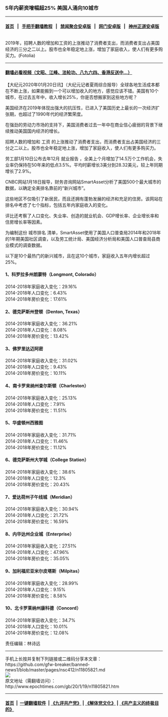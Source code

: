 ### 5年内薪资增幅超25% 美国人涌向10城市
------------------------

#### [首页](https://github.com/gfw-breaker/banned-news1/blob/master/README.md) &nbsp;&nbsp;|&nbsp;&nbsp; [手把手翻墙教程](https://github.com/gfw-breaker/guides/wiki) &nbsp;&nbsp;|&nbsp;&nbsp; [禁闻聚合安卓版](https://github.com/gfw-breaker/bn-android) &nbsp;&nbsp;|&nbsp;&nbsp; [网门安卓版](https://github.com/oGate2/oGate) &nbsp;&nbsp;|&nbsp;&nbsp; [神州正道安卓版](https://github.com/SzzdOgate/update) 



<div><img alt="" class="aligncenter wp-post-image" src="http://i.epochtimes.com/assets/uploads/2016/04/20160402_salary-e1459617577780-600x400.jpg"/>
<div class="red16 caption">
 <p>
  2019年，招聘人数的增加和工资的上涨推动了消费者支出，而消费者支出占美国经济的三分之二以上。股市也全年稳定地上涨，增加了家庭收入，使人们有更多购买力。(Fotolia)
 </p>
</div>
</div><hr/>

#### [翻墙必看视频（文昭、江峰、法轮功、八九六四、香港反送中...）](http://167.172.214.107/home.html)

<div><p>
 【大纪元2020年01月20日讯】（大纪元记者夏雨综合报导）全球各地生活成本都在不断上涨，如果能搬到一个可以增加收入的地方，感觉应该不错。美国有10个城市，在过去五年中，收入增长25%，你是否想搬家到这些地方呢？
</p>
<p>
 美国经济在2019年体现出强大的抗压性，已进入了美国历史上最长的一次经济扩张期，也超过了1990年代的经济繁荣度。
</p>
<p>
 在强劲的劳动力市场的支持下，美国消费者过去一年中在商业信心疲弱的背景下继续推动美国国内经济的增长。
</p>
<p>
 招聘人数的增加和
 <ok href="http://www.epochtimes.com/gb/tag/%E5%B7%A5%E8%B5%84.html">
  工资
 </ok>
 的上涨推动了消费者支出，而消费者支出占美国经济的三分之二以上。股市也全年稳定地上涨，增加了家庭收入，使人们有更多购买力。
</p>
<p>
 劳工部1月10日公布去年12月
 <ok href="http://www.epochtimes.com/gb/tag/%E5%B0%B1%E4%B8%9A%E6%8A%A5%E5%91%8A.html">
  就业报告
 </ok>
 ，全美上个月增加了14.5万个工作机会，失业率仍保持在50年来的低点3.5%。平均时薪增长3美分到28.32美元，较上年同期增长了2.9%。
</p>
<p>
 CNBC网站1月18日报导，财务咨询网站SmartAsset分析了美国500个最大城市的数据，以确定全美排名靠前的“新兴城市”。
</p>
<p>
 这些地区不仅吸引了新居民，而且还拥有蓬勃发展的经济和充足的住房。该网站在排名中考虑了七个指标，包括五年内家庭收入的变化。
</p>
<p>
 评比还考察了人口变化、失业率、创造的就业机会、GDP增长率、企业增长率和住房增长率等因素。
</p>
<p>
 为编制这份
 <ok href="http://www.epochtimes.com/gb/tag/%E5%9F%8E%E5%B8%82%E6%8E%92%E5%90%8D.html">
  城市排名
 </ok>
 清单，SmartAsset使用了美国人口普查局2014年和2018年的1年期美国社区调查，以及劳工统计局、美国经济分析局和美国人口普查局县商业模式的调查数据。
</p>
<p>
 以下是10个最热门的新兴城市，且在这10个城市，家庭收入五年内增长超过25%。
</p>
<h4>
 1、科罗拉多州朗蒙特（Longmont, Colorado）
</h4>
<p>
 2014-2018年家庭收入变化：29.16%
 <br/>
 2014-2018年人口变化：6.43%
 <br/>
 2014-2018年房价变化：17.61%
</p>
<h4>
 2、德克萨斯州登顿（Denton, Texas）
</h4>
<p>
 2014-2018年家庭收入变化：36.21%
 <br/>
 2014-2018年人口变化：8.08%
 <br/>
 2014-2018年房价变化：13.42%
</p>
<h4>
 3、佛罗里达迈阿密
</h4>
<p>
 2014-2018年家庭收入变化：31.02%
 <br/>
 2014-2018年人口变化：9.43%
 <br/>
 2014-2018年房价变化：10.11%
</p>
<h4>
 4、南卡罗来纳州查尔斯顿（Charleston）
</h4>
<p>
 2014-2018年家庭收入变化：25.13%
 <br/>
 2014-2018年人口变化：7.91%
 <br/>
 2014-2018年房价变化：11.51%
</p>
<h4>
 5、华盛顿州西雅图
</h4>
<p>
 2014-2018年家庭收入变化：31.71%
 <br/>
 2014-2018年人口变化：11.46%
 <br/>
 2014-2018年房价变化：11.12%
</p>
<h4>
 6、德克萨斯州大学城（College Station）
</h4>
<p>
 2014-2018年家庭收入变化：38.6%
 <br/>
 2014-2018年人口变化：12.3%
 <br/>
 2014-2018年房价变化：20.43%
</p>
<h4>
 7、爱达荷州子午线城（Meridian）
</h4>
<p>
 2014-2018年家庭收入变化：30.94%
 <br/>
 2014-2018年人口变化：21.72%
 <br/>
 2014-2018年房价变化：16.59%
</p>
<h4>
 8、内华达州企业城（Enterprise）
</h4>
<p>
 2014-2018年家庭收入变化：27.51%
 <br/>
 2014-2018年人口变化：47.96%
 <br/>
 2014-2018年房价变化：35.05%
</p>
<h4>
 9、加利福尼亚米尔皮塔斯（Milpitas）
</h4>
<p>
 2014-2018年家庭收入变化：28.99%
 <br/>
 2014-2018年人口变化：9.15%
 <br/>
 2014-2018年房价变化：8.58%
</p>
<h4>
 10、北卡罗莱纳州康科德（Concord）
</h4>
<p>
 2014-2018年家庭收入变化：34.7%
 <br/>
 2014-2018年人口变化：10.01%
 <br/>
 2014-2018年房价变化：12.08%
</p>
<p>
 责任编辑：林诗远
</p>
</div>
<hr/>
手机上长按并复制下列链接或二维码分享本文章：<br/>
https://github.com/gfw-breaker/banned-news1/blob/master/pages/nsc412/n11805821.md <br/>
<a href='https://github.com/gfw-breaker/banned-news1/blob/master/pages/nsc412/n11805821.md'><img src='https://github.com/gfw-breaker/banned-news1/blob/master/pages/nsc412/n11805821.md.png'/></a> <br/>
原文地址（需翻墙访问）：http://www.epochtimes.com/gb/20/1/19/n11805821.htm


------------------------
#### [首页](https://github.com/gfw-breaker/banned-news1/blob/master/README.md) &nbsp;|&nbsp; [一键翻墙软件](https://github.com/gfw-breaker/nogfw/blob/master/README.md) &nbsp;| [《九评共产党》](https://github.com/gfw-breaker/9ping.md/blob/master/README.md#九评之一评共产党是什么) | [《解体党文化》](https://github.com/gfw-breaker/jtdwh.md/blob/master/README.md) | [《共产主义的终极目的》](https://github.com/gfw-breaker/gczydzjmd.md/blob/master/README.md)


<img src='http://gfw-breaker.win/banned-news/pages/nsc412/n11805821.md' width='0px' height='0px'/>